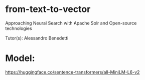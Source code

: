 # from-text-to-vector
Approaching Neural Search with Apache Solr and Open-source technologies 

Tutor(s): Alessandro Benedetti

# Model:
https://huggingface.co/sentence-transformers/all-MiniLM-L6-v2
